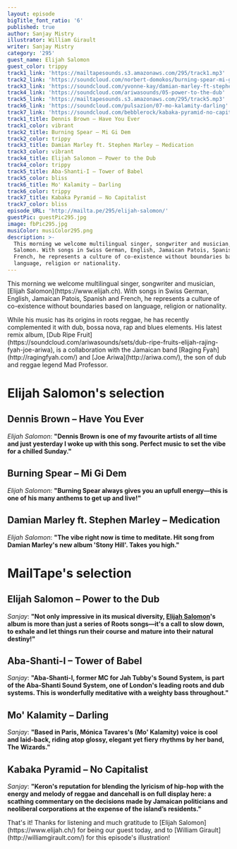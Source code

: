 ```yaml
---
layout: episode
bigTitle_font_ratio: '6'
published: true
author: Sanjay Mistry
illustrator: William Girault
writer: Sanjay Mistry
category: '295'
guest_name: Elijah Salomon
guest_color: trippy
track1_link: 'https://mailtapesounds.s3.amazonaws.com/295/track1.mp3'
track2_link: 'https://soundcloud.com/norbert-domokos/burning-spear-mi-gi-dem-i'
track3_link: 'https://soundcloud.com/yvonne-kay/damian-marley-ft-stephen'
track4_link: 'https://soundcloud.com/ariwasounds/05-power-to-the-dub'
track5_link: 'https://mailtapesounds.s3.amazonaws.com/295/track5.mp3'
track6_link: 'https://soundcloud.com/pulsazion/07-mo-kalamity-darling'
track7_link: 'https://soundcloud.com/bebblerock/kabaka-pyramid-no-capitalist-1'
track1_title: Dennis Brown – Have You Ever
track1_color: vibrant
track2_title: Burning Spear – Mi Gi Dem
track2_color: trippy
track3_title: Damian Marley ft. Stephen Marley – Medication
track3_color: vibrant
track4_title: Elijah Salomon – Power to the Dub
track4_color: trippy
track5_title: Aba-Shanti-I – Tower of Babel
track5_color: bliss
track6_title: Mo' Kalamity – Darling
track6_color: trippy
track7_title: Kabaka Pyramid – No Capitalist
track7_color: bliss
episode_URL: 'http://mailta.pe/295/elijah-salomon/'
guestPic: guestPic295.jpg
image: fbPic295.jpg
musiColor: musiColor295.png
description: >-
  This morning we welcome multilingual singer, songwriter and musician, Elijah
  Salomon. With songs in Swiss German, English, Jamaican Patois, Spanish and
  French, he represents a culture of co-existence without boundaries based on
  language, religion or nationality.
---
```

<p id="introduction">This morning we welcome multilingual singer, songwriter and musician, [Elijah Salomon](https://www.elijah.ch). With songs in Swiss German, English, Jamaican Patois, Spanish and French, he represents a culture of co-existence without boundaries based on language, religion or nationality.</p>
<p>While his music has its origins in roots reggae, he has recently complemented it with dub, bossa nova, rap and blues elements. His latest remix album, [Dub Ripe Fruit](https://soundcloud.com/ariwasounds/sets/dub-ripe-fruits-elijah-rajing-fyah-joe-ariwa), is a collaboration with the Jamaican band [Raging Fyah](http://ragingfyah.com/) and [Joe Ariwa](http://ariwa.com/), the son of dub and reggae legend Mad Professor.</p>


# Elijah Salomon's selection


## Dennis Brown – Have You Ever
_Elijah Salomon_: **"**Dennis Brown is one of my favourite artists of all time and just yesterday I woke up with this song. Perfect music to set the vibe for a chilled Sunday.**"**

## Burning Spear – Mi Gi Dem
_Elijah Salomon_: **"**Burning Spear always gives you an upfull energy—this is one of his many anthems to get up and live!**"**

## Damian Marley ft. Stephen Marley – Medication
_Elijah Salomon_: **"**The vibe right now is time to meditate. Hit song from Damian Marley's new album 'Stony Hill'. Takes you high.**"**


# MailTape's selection

## Elijah Salomon – Power to the Dub
_Sanjay_: **"**Not only impressive in its musical diversity, [Elijah Salomon](https://www.elijah.ch)'s album is more than just a series of Roots songs—it's a call to slow down, to exhale and let things run their course and mature into their natural destiny!**"**

## Aba-Shanti-I – Tower of Babel
_Sanjay_: **"**Aba-Shanti-I, former MC for Jah Tubby's Sound System, is part of the Aba-Shanti Sound System, one of London's leading roots and dub systems. This is wonderfully meditative with a  weighty bass throughout.**"**

## Mo' Kalamity – Darling
_Sanjay_: **"**Based in Paris, Mónica Tavares's (Mo' Kalamity) voice is cool and laid-back, riding atop glossy, elegant yet fiery rhythms by her band, The Wizards.**"**

## Kabaka Pyramid – No Capitalist
_Sanjay_: **"**Keron's reputation for blending the lyricism of hip-hop with the energy and melody of reggae and dancehall is on full display here: a scathing commentary on the decisions made by Jamaican politicians and neoliberal corporations at the expense of the island’s residents.**"**

<p id="outroduction">That's it! Thanks for listening and much gratitude to [Elijah Salomon](https://www.elijah.ch/) for being our guest today, and to [William Girault](http://williamgirault.com/) for this episode's illustration!</p>
